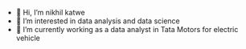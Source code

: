 - 👋 Hi, I’m nikhil katwe
- 👀 I’m interested in data analysis and data science 
- 🌱 I’m currently working as a data analyst in Tata Motors for electric vehicle


<!---
nikhil8337/nikhil8337 is a ✨ special ✨ repository because its `README.md` (this file) appears on your GitHub profile.
You can click the Preview link to take a look at your changes.
--->
